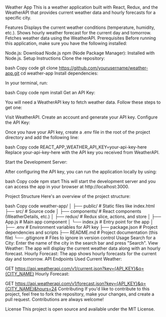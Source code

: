 Weather App
This is a weather application built with React, Redux, and the WeatherAPI that provides current weather data and hourly forecasts for a specific city.

Features
Displays the current weather conditions (temperature, humidity, etc.).
Shows hourly weather forecast for the current day and tomorrow.
Fetches weather data using the WeatherAPI.
Prerequisites
Before running this application, make sure you have the following installed:

Node.js: Download Node.js
npm (Node Package Manager): Installed with Node.js.
Setup Instructions
Clone the repository:

bash
Copy code
git clone https://github.com/yourusername/weather-app.git
cd weather-app
Install dependencies:

In your terminal, run:

bash
Copy code
npm install
Get an API Key:

You will need a WeatherAPI key to fetch weather data. Follow these steps to get one:

Visit WeatherAPI.
Create an account and generate your API key.
Configure the API Key:

Once you have your API key, create a .env file in the root of the project directory and add the following line:

bash
Copy code
REACT_APP_WEATHER_API_KEY=your-api-key-here
Replace your-api-key-here with the API key you received from WeatherAPI.

Start the Development Server:

After configuring the API key, you can run the application locally by using:

bash
Copy code
npm start
This will start the development server and you can access the app in your browser at http://localhost:3000.

Project Structure
Here's an overview of the project structure:

bash
Copy code
weather-app/
│
├── public/             # Static files like index.html
├── src/                # Source code
│   ├── components/     # React components (WeatherDetails, etc.)
│   ├── redux/          # Redux slice, actions, and store
│   ├── App.js          # Main app component
│   └── index.js        # Entry point for the app
│
├── .env                # Environment variables for API key
├── package.json        # Project dependencies and scripts
├── README.md           # Project documentation (this file)
└── .gitignore          # Files to ignore in version control
Usage
Search for a City: Enter the name of the city in the search bar and press "Search".
View Weather: The app will display the current weather data along with an hourly forecast.
Hourly Forecast: The app shows hourly forecasts for the current day and tomorrow.
API Endpoints Used
Current Weather:

GET https://api.weatherapi.com/v1/current.json?key={API_KEY}&q={CITY_NAME}
Hourly Forecast:

GET https://api.weatherapi.com/v1/forecast.json?key={API_KEY}&q={CITY_NAME}&hours=24
Contributing
If you'd like to contribute to this project, feel free to fork the repository, make your changes, and create a pull request. Contributions are always welcome!

License
This project is open source and available under the MIT License.

